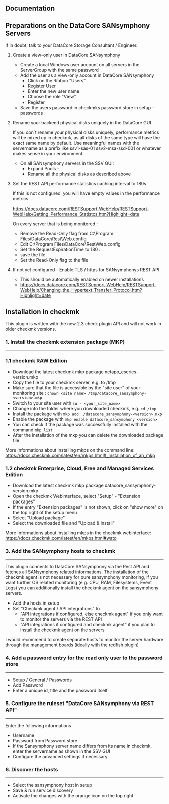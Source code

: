 Documentation
-------------

Preparations on the DataCore SANsymphony Servers
------------------------------------------------

If in doubt, talk to your DataCore Storage Consultant / Engineer.

1. Create a view-only user in DataCore SANsymphony

    - Create a local Windows user account on all servers in the ServerGroup with the same password
    - Add the user as a view-only account in DataCore SANsymphony
        - Click on the Ribbon "Users"
        - Register User
        - Enter the new user name
        - Choose the role "View"
        - Register
    - Save the users password in checkmks password store in setup - passwords

2. Rename your backend physical disks uniquely in the DataCore GUI

    If you don´t rename your physical disks uniquely, performance metrics will be mixed up in checkmk, as all disks of the same type will have the exact same name by default.
    Use meaningful names with the servername as a prefix like
        ssv1-sas-01
        ssv2-msa-ssd-001 
    or whatever makes sense in your environment.
    
    - On all SANsymphony servers in the SSV GUI:
        - Expand Pools - <Your Disk Pool>
        - Rename all the physical disks as described above
    
3. Set the REST API performance statistics caching interval to 180s

    If this is not configured, you will have empty values in the performance metrics

    https://docs.datacore.com/RESTSupport-WebHelp/RESTSupport-WebHelp/Getting_Performance_Statistcs.htm?Highlight=date
    
    On every server that is being monitored :
    - Remove the Read-Only flag from C:\Program Files\DataCore\Rest\Web.config
    - Edit C:\Program Files\DataCore\Rest\Web.config
    - Set the RequestExpirationTime to 180 : <add key="RequestExpirationTime" value="180"/>
    - save the file
    - Set the Read-Only flag to the file

4. If not yet configured - Enable TLS / https for SANsymphonys REST API

    - This should be automatically enabled on newer installations
    - https://docs.datacore.com/RESTSupport-WebHelp/RESTSupport-WebHelp/Changing_the_Hypertext_Transfer_Protocol.htm?Highlight=date


Installation in checkmk
-----------------------

This plugin is written with the new 2.3 check plugin API and will not work in older checkmk versions.

### 1. Install the checkmk extension package (MKP)
---------------------------
### 1.1 checkmk RAW Edition

- Download the latest checkmk mkp package netapp_eseries-version.mkp
- Copy the file to your checkmk server, e.g. to /tmp
- Make sure that the file is accessible by the "site user" of your monitoring site : `chown <site name> /tmp/datacore_sansymphony-<version>.mkp`
- Switch to your site user with `su - <your_site_name>`
- Change into the folder where you downloaded checkmk, e.g. `cd /tmp`
- Install the package with `mkp add ./datacore_sansymphony-<version>.mkp`
- Enable the package with `mkp enable datacore_sansymphony <version>`
- You can check if the package was successfully installed with the command `mkp list`
- After the installation of the mkp you can delete the downloaded package file

More Informations about installing mkps on the command line:
https://docs.checkmk.com/latest/en/mkps.html#_installation_of_an_mkp

### 1.2 checkmk Enterprise, Cloud, Free and Managed Services Edition

- Download the latest checkmk mkp package datacore_sansymphony-version.mkp
- Open the checkmk Webinterface, select "Setup" - "Extension packages"
- If the entry "Extension packages" is not shown, click on "show more" on the top right of the setup menu
- Select "Upload package"
- Select the downloaded file and "Upload & install"

More Informations about installing mkps in the checkmk webinterface:
https://docs.checkmk.com/latest/en/mkps.html#wato


### 3. Add the SANsymphony hosts to checkmk
---------------------------

This plugin connects to DataCore SANsymphony via the Rest API and fetches all SANsymphony related informations. The installation of the checkmk agent is not necessary for pure sansymphony monitoring, if you want further OS related monitoring (e.g. CPU, RAM, Filesystems, Event Logs) you can additionally install the checkmk agent on the sansymphony servers.

- Add the hosts in setup
- Set "Checkmk agent / API integrations" to 
    - "API integrations if configured, else checkmk agent" if you only want to monitor the servers via the REST API
    - "API integrations if configured and checkmk agent" if you plan to install the checkmk agent on the servers

I would recommend to create separate hosts to monitor the server hardware through the management boards (ideally with the redfish plugin)

### 4. Add a password entry for the read only user to the password store
---------------------------

- Setup / General / Passwords
- Add Password
- Enter a unique id, title and the password itself

### 5. Configure the ruleset "DataCore SANsymphony via REST API"
---------------------------

Enter the following informations

- Username
- Password from Password store
- If the Sansymphony server name differs from its name in checkmk, enter the servername as shown in the SSV GUI
- Configure the advanced settings if necessary

### 6. Discover the hosts
---------------------------

- Select the sansymphony host in setup
- Save & run service discovery
- Activate the changes with the orange icon on the top right
